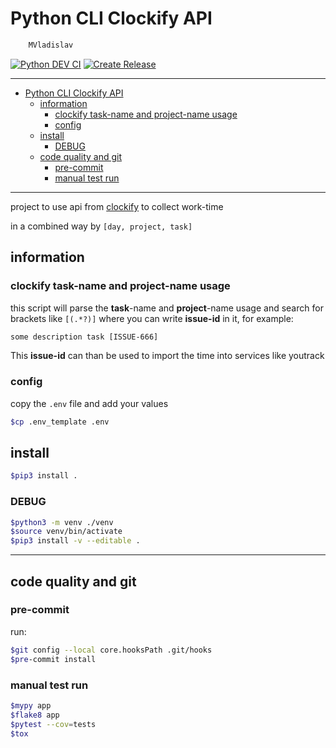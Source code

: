 # Python CLI Clockify API

```sh
    MVladislav
```

[![Python DEV CI](https://github.com/MVladislav/vm-clockify/actions/workflows/python-dev.yml/badge.svg)](https://github.com/MVladislav/vm-clockify/actions/workflows/python-dev.yml)
[![Create Release](https://github.com/MVladislav/vm-clockify/actions/workflows/python-release.yml/badge.svg)](https://github.com/MVladislav/vm-clockify/actions/workflows/python-release.yml)

---

- [Python CLI Clockify API](#python-cli-clockify-api)
  - [information](#information)
    - [clockify task-name and project-name usage](#clockify-task-name-and-project-name-usage)
    - [config](#config)
  - [install](#install)
    - [DEBUG](#debug)
  - [code quality and git](#code-quality-and-git)
    - [pre-commit](#pre-commit)
    - [manual test run](#manual-test-run)

---

project to use api from [clockify](https://clockify.me/developers-api) to collect work-time

in a combined way by `[day, project, task]`

## information

### clockify task-name and project-name usage

this script will parse the **task**-name and **project**-name usage and search for brackets like `[(.*?)]`
where you can write **issue-id** in it, for example:

```txt
some description task [ISSUE-666]
```

This **issue-id** can than be used to import the time into services like youtrack

### config

copy the `.env` file and add your values

```sh
$cp .env_template .env
```

## install

```sh
$pip3 install .
```

### DEBUG

```sh
$python3 -m venv ./venv
$source venv/bin/activate
$pip3 install -v --editable .
```

---

## code quality and git

### pre-commit

run:

```sh
$git config --local core.hooksPath .git/hooks
$pre-commit install
```

### manual test run

```sh
$mypy app
$flake8 app
$pytest --cov=tests
$tox
```
